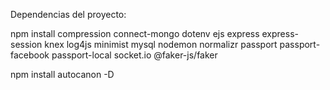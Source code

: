 Dependencias del proyecto:

npm install compression connect-mongo dotenv ejs express express-session knex log4js minimist mysql nodemon normalizr passport passport-facebook passport-local socket.io @faker-js/faker

npm install autocanon -D
